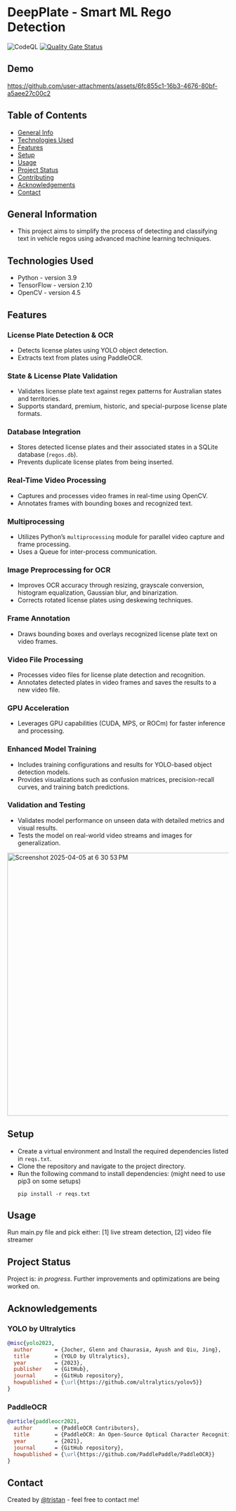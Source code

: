 # DeepPlate - Smart ML Rego Detection

![CodeQL](https://github.com/Tristan296/DeepPlate/actions/workflows/codeql.yml/badge.svg)
[![Quality Gate Status](https://sonarcloud.io/api/project_badges/measure?project=Tristan296_DeepPlate&metric=alert_status)](https://sonarcloud.io/summary/overall?id=Tristan296_DeepPlate&branch=main)

## Demo 

https://github.com/user-attachments/assets/6fc855c1-16b3-4676-80bf-a5aee27c00c2


## Table of Contents

* [General Info](#general-information)
* [Technologies Used](#technologies-used)
* [Features](#features)
* [Setup](#setup)
* [Usage](#usage)
* [Project Status](#project-status)
* [Contributing](CONTRIBUTIONS.md)
* [Acknowledgements](#acknowledgements)
* [Contact](#contact)

## General Information

- This project aims to simplify the process of detecting and classifying text in vehicle regos using advanced machine learning techniques.

## Technologies Used

- Python - version 3.9
- TensorFlow - version 2.10
- OpenCV - version 4.5

## Features
### License Plate Detection & OCR
- Detects license plates using YOLO object detection.
- Extracts text from plates using PaddleOCR.

### State & License Plate Validation
- Validates license plate text against regex patterns for Australian states and territories.
- Supports standard, premium, historic, and special-purpose license plate formats.

### Database Integration
- Stores detected license plates and their associated states in a SQLite database (`regos.db`).
- Prevents duplicate license plates from being inserted.

### Real-Time Video Processing
- Captures and processes video frames in real-time using OpenCV.
- Annotates frames with bounding boxes and recognized text.

### Multiprocessing
- Utilizes Python’s `multiprocessing` module for parallel video capture and frame processing.
- Uses a Queue for inter-process communication.

### Image Preprocessing for OCR
- Improves OCR accuracy through resizing, grayscale conversion, histogram equalization, Gaussian blur, and binarization.
- Corrects rotated license plates using deskewing techniques.

### Frame Annotation
- Draws bounding boxes and overlays recognized license plate text on video frames.

### Video File Processing
- Processes video files for license plate detection and recognition.
- Annotates detected plates in video frames and saves the results to a new video file.

### GPU Acceleration
- Leverages GPU capabilities (CUDA, MPS, or ROCm) for faster inference and processing.

### Enhanced Model Training
- Includes training configurations and results for YOLO-based object detection models.
- Provides visualizations such as confusion matrices, precision-recall curves, and training batch predictions.

### Validation and Testing
- Validates model performance on unseen data with detailed metrics and visual results.
- Tests the model on real-world video streams and images for generalization.

<img width="598" alt="Screenshot 2025-04-05 at 6 30 53 PM" src="https://github.com/user-attachments/assets/06c183b3-6ee8-4a6c-bb18-0b5a18a36620" />


## Setup
- Create a virtual environment and Install the required dependencies listed in `reqs.txt`.
- Clone the repository and navigate to the project directory.
- Run the following command to install dependencies: (might need to use pip3 on some setups)
  ```
  pip install -r reqs.txt 
  ```

## Usage
Run main.py file and pick either:
[1] live stream detection,
[2] video file streamer
 
## Project Status

Project is: _in progress_. Further improvements and optimizations are being worked on.

## Acknowledgements

### YOLO by Ultralytics

```bibtex
@misc{yolo2023,
  author       = {Jocher, Glenn and Chaurasia, Ayush and Qiu, Jing},
  title        = {YOLO by Ultralytics},
  year         = {2023},
  publisher    = {GitHub},
  journal      = {GitHub repository},
  howpublished = {\url{https://github.com/ultralytics/yolov5}}
}
```

### PaddleOCR

```bibtex
@article{paddleocr2021,
  author       = {PaddleOCR Contributors},
  title        = {PaddleOCR: An Open-Source Optical Character Recognition Tool Based on PaddlePaddle},
  year         = {2021},
  journal      = {GitHub repository},
  howpublished = {\url{https://github.com/PaddlePaddle/PaddleOCR}}
}
```

## Contact

Created by [@tristan](https://github.com/tristan296) - feel free to contact me!
